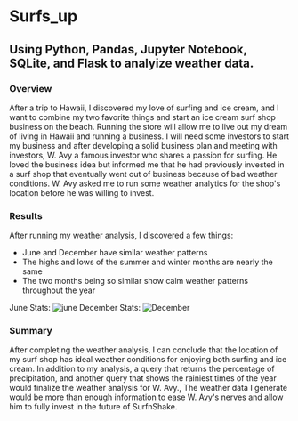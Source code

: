 # Surfs_up

## Using Python, Pandas, Jupyter Notebook, SQLite, and Flask to analyize weather data.


### Overview
After a trip to Hawaii, I discovered my love of surfing and ice cream, and I want to combine my two favorite things and start an ice cream surf shop business on the beach. Running the store will allow me to live out my dream of living in Hawaii and running a business. I will need some investors to start my business and after developing a solid business plan and meeting with investors, W. Avy a famous investor who shares a passion for surfing. He loved the business idea but informed me that he had previously invested in a surf shop that eventually went out of business because of bad weather conditions. W. Avy asked me to run some weather analytics for the shop's location before he was willing to invest. 

### Results 
After running my weather analysis, I discovered a few things:

- June and December have similar weather patterns
- The highs and lows of the summer and winter months are nearly the same
- The two months being so similar show calm weather patterns throughout the year

June Stats: ![june](https://user-images.githubusercontent.com/99688417/166111832-65904680-1723-44ee-a347-8939956670ba.png) 
December Stats: ![December](https://user-images.githubusercontent.com/99688417/166111843-7e488f2f-1cde-48f2-9da2-17a9fd0b3853.png)

### Summary
After completing the weather analysis, I can conclude that the location of my surf shop has ideal weather conditions for enjoying both surfing and ice cream. In addition to my analysis, a query that returns the percentage of precipitation, and another query that shows the rainiest times of the year would finalize the weather analysis for W. Avy., The weather data I generate would be more than enough information to ease W. Avy's nerves and allow him to fully invest in the future of SurfnShake.
